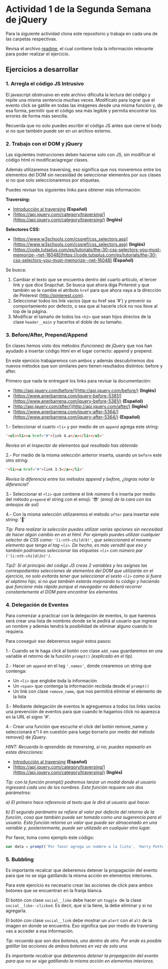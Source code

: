 # Actividad 1 de la Segunda Semana de jQuery

Para la siguiente actividad clona este repositorio y trabaja en cada una de las carpetas respectivas.

Revisa el archivo [readme](./readme.md), el cual contiene toda la información relevante para poder realizar el ejercicio.

## Ejercicios a desarrollar

### 1. Arregla el código JS Intrusivo

El javascript obstrusivo en este archivo dificulta la lectura del código y repite una misma sentencia muchas veces. Modifícalo para lograr que el evento click se gatille en todas las imágenes desde una misma función y, de esa forma, permitir que el código sea más legible y permita encontrar los errores de forma más sencilla.

Recuerda que no solo puedes escribir el código JS antes que cierre el body si no que también puede ser en un archivo externo.
	
### 2. Trabajo con el DOM y jQuery

Las siguientes instrucciones deben hacerse solo con JS, sin modificar el código html ni modificar/agregar clases.
	
Además utilizaremos traversing, eso significa que nos moveremos entre los elementos del DOM sin necesidad de seleccionar elementos por sus clases si no que solo seleccionaremos por etiquetas.
	
Puedes revisar los siguientes links para obtener más información:

**Traversing:**

- [Introducción al traversing](info_extra_act/traversing.pdf) **(Español)**
- [https://api.jquery.com/category/traversing/](https://api.jquery.com/category/traversing/) **(Inglés)**

**Selectores CSS:**

- [https://www.w3schools.com/cssref/css_selectors.asp](https://www.w3schools.com/cssref/css_selectors.asp) **(Inglés)**
- [https://code.tutsplus.com/es/tutorials/the-30-css-selectors-you-must-memorize--net-16048](https://code.tutsplus.com/es/tutorials/the-30-css-selectors-you-must-memorize--net-16048) **(Español)**

Se busca:

01. Cambiar el texto que se encuentra dentro del cuarto artículo, el
	tercer link y que dice Snapchat. Se busca que ahora diga Pinterest
	y que también se le cambie el atributo `href` para que ahora vaya a la
	dirección de Pinterest (http://pinterest.com).
02. Seleccionar todos los link vacíos (que su href sea '#') y prevenir
	su comportamiento por defecto, o sea que al hacerle click no nos
	lleve al top de la página.
03. Modificar el tamaño de todos los `<h2>` que sean hijos directos de la
	clase `header__main` y hacerlos el doble de su tamaño.

### 3. Before/After, Prepend/Append

En clases hemos visto dos métodos (funciones) de jQuery que nos han ayudado a insertar código html en el lugar correcto: append y prepend.
	
En este ejercicio trabajaremos con ambos y además descubriremos dos nuevos métodos que son similares pero tienen resultados distintos: before y after.
	
Primero que nada te entregaré los links para revisar la documentación:

- [http://api.jquery.com/before/](http://api.jquery.com/before/) **(Inglés)**
- [https://www.anerbarrena.com/jquery-before-5381/](https://www.anerbarrena.com/jquery-before-5381/) **(Español)**
- [http://api.jquery.com/after/](http://api.jquery.com/after/) **(Inglés)**
- [https://www.anerbarrena.com/jquery-after-5364/](https://www.anerbarrena.com/jquery-after-5364/) **(Español)**


1.- Seleccionar el cuarto `<li>` y por medio de un `append` agrega este string: 

```html
'<ul><li><a href="#">link 4.a</a></li></ul>'
```

*Revisa en el inspector de elementos qué resultado has obtenido*

2.- Por medio de la misma selección anterior inserta, usando un `before`
	este otro string:
	
```html
'<li><a href="#">link 3.5</a></li>'
```

*Revisa la diferencia entre los métodos append y before, ¿logras notar la diferencia?*

3.- Seleccionar el `<li>` que contiene el link número 6 e inserta por medio del método `prepend` el string con el emoji: '😎' *(emoji de la cara con los anteojos de sol)*

4.- Con la misma selección utilizaremos el método `after` para insertar este string: '🙂'

*Tip: Para realizar la selección puedes utilizar varias opciones sin necesidad de hacer algún cambio en en el html. Por ejemplo puedes utilizar cualquier selector de CSS como: `'li:nth-child(9)'`, que seleccionará el noveno elemento que tenga el tag `<li>`. De hecho, es más versátil que eso y también podríamos seleccionar las etiquetas `<li>` con número par `('li:nth-child(2n)')`.*

*Tip2: Si al principio del código JS creas 2 variables y les asignas las correspodientes selecciones de elementos del DOM que utilizarás en el ejercicio, no solo evitarás tener que seleccionar el sexto `<li>` como si fuera el séptimo hijo, si no que también estarás mejorando tu código y haciendo que funcione más rápido porque el navegador no deberá recorrer constantemente el DOM para encontrar los elementos.*

### 4. Delegación de Eventos

Para comenzar a practicar con la delegación de eventos, lo que haremos será crear una lista de nombres donde se le pedirá al usuario que ingrese un nombre y además tendrá la posibilidad de eliminar alguno cuando lo requiera.

Para conseguir eso deberemos seguir estos pasos:

1.- Cuando se le haga click al botón con clase `add_name` guardaremos en una variable el retorno de la función `prompt()` *(explicado en el tip)*.

2.- Hacer un `append` en el tag `'.names'`, donde crearemos un string que contenga:

- Un `<li>` que englobe toda la información
- Un `<span>` que contenga la información recibida desde el `prompt()`
- Un link con clase `remove_name`, que nos permitirá eliminar el elemento de la lista

3.- Mediante delegación de eventos le agreguemos a todos los links vacíos una prevención de eventos para que cuando le hagamos click no aparezca en la URL el signo '#'.

4.- Crear una función que escuche el click del botón remove_name y seleccionará e"l li en cuestión para luego borrarlo por medio del método remove() de jQuery.
    
*HINT: Recuerda lo aprendido de traversing, si no; puedes repasarlo en estas direcciones:*

- [Introducción al traversing](info_extra_act/traversing.pdf) **(Español)**
- [https://api.jquery.com/category/traversing/](https://api.jquery.com/category/traversing/) **(Inglés)**

*Tip: con la función prompt() podremos lanzar un modal donde el usuario ingresará cada uno de los nombres. Esta función requiere son dos parámetros:* 

*a) El primero hace referencia al texto que le dirá al usuario qué hacer.*

*b) El segundo parámetro se refiere al valor por defecto del retorno de la función, cosa que también puede ser tomada como una sugerencia para el usuario. Esta función retorna un valor que puede ser almacenado en una variable y, posteriormente, puede ser utilizado en cualquier otro lugar.*

Por favor, toma como ejemplo éste código:

```javascript
var data = prompt('Por favor agrega un nombre a la lista', 'Harry Potter');
```

### 5. Bubbling

Es importante recalcar que deberemos detener la propagación del evento para que no se siga gatillando la misma acción en elementos interiores.

Para este ejercicio es necesario crear las acciones de click para ambos botones que se encuentran en la franja blanca.
  
El botón con clase `social__like` debe hacer un `toggle `de la clase `social__like--clicked`. Es decir, que si la tiene, la debe eliminar y si no agregarla.
  
El botón con clase `social__link` debe mostrar un `alert` con el `alt` de la imagen en donde se encuentra. Eso significa que por medio de traversing vas a acceder a esa información.

*Tip: recuerda que son dos botones, uno dentro de otro. Por ende es posible gatillar las acciones de ambos botones en vez de solo una.*

*Es importante recalcar que deberemos detener la propagación del evento para que no se siga gatillando la misma acción en elementos interiores.*
